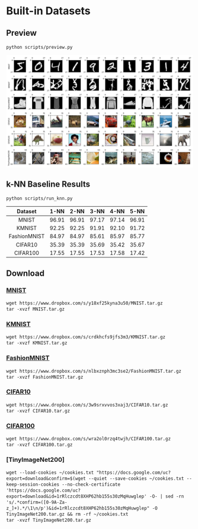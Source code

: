 # Built-in Datasets

## Preview

```
python scripts/preview.py
```
![](./preview.png)

## k-NN Baseline Results

```
python scripts/run_knn.py
```

| Dataset         | 1-NN  | 2-NN  | 3-NN  | 4-NN  | 5-NN  |
| :-:             | :-:   | :-:   | :-:   | :-:   | :-:   |
| MNIST           | 96.91 | 96.91 | 97.17 | 97.14 | 96.91 |
| KMNIST          | 92.25 | 92.25 | 91.91 | 92.10 | 91.72 |
| FashionMNIST    | 84.97 | 84.97 | 85.61 | 85.97 | 85.77 |
| CIFAR10         | 35.39 | 35.39 | 35.69 | 35.42 | 35.67 |
| CIFAR100        | 17.55 | 17.55 | 17.53 | 17.58 | 17.42 |

## Download

### [MNIST](http://yann.lecun.com/exdb/mnist/)
```
wget https://www.dropbox.com/s/y18xf25kyna3u50/MNIST.tar.gz
tar -xvzf MNIST.tar.gz
```

### [KMNIST](https://github.com/rois-codh/kmnist)
```
wget https://www.dropbox.com/s/crdkhcfs9jfs3m3/KMNIST.tar.gz
tar -xvzf KMNIST.tar.gz
```

### [FashionMNIST](https://github.com/zalandoresearch/fashion-mnist)
```
wget https://www.dropbox.com/s/nlbxznph3mc3se2/FashionMNIST.tar.gz
tar -xvzf FashionMNIST.tar.gz
```

### [CIFAR10](https://www.cs.toronto.edu/~kriz/cifar.html)
```
wget https://www.dropbox.com/s/3w9srxvvos3xaj3/CIFAR10.tar.gz
tar -xvzf CIFAR10.tar.gz
```

### [CIFAR100](https://www.cs.toronto.edu/~kriz/cifar.html)
```
wget https://www.dropbox.com/s/wra2ol0rzq4twjh/CIFAR100.tar.gz
tar -xvzf CIFAR100.tar.gz
```

### [TinyImageNet200]
```
wget --load-cookies ~/cookies.txt "https://docs.google.com/uc?export=download&confirm=$(wget --quiet --save-cookies ~/cookies.txt --keep-session-cookies --no-check-certificate 'https://docs.google.com/uc?export=download&id=1rRlczcdt8XHP62hb155s30zMqHuwglep' -O- | sed -rn 's/.*confirm=([0-9A-Za-z_]+).*/\1\n/p')&id=1rRlczcdt8XHP62hb155s30zMqHuwglep" -O TinyImageNet200.tar.gz && rm -rf ~/cookies.txt
tar -xvzf TinyImageNet200.tar.gz
```
